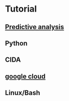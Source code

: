 # Tutorial
## [Predictive analysis](https://github.com/Guannan-Shen/Tutorial/tree/R/Predictive_Analysis)
## Python
## CIDA 
## [google cloud](https://github.com/Guannan-Shen/Tutorial/tree/R/Google_Cloud)
## Linux/Bash
